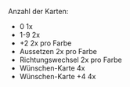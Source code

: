 Anzahl der Karten: 
- 0 1x
- 1-9 2x
- +2 2x pro Farbe
- Aussetzen 2x pro Farbe
- Richtungswechsel 2x pro Farbe
- Wünschen-Karte 4x
- Wünschen-Karte +4 4x
